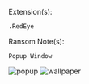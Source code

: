 Extension(s): 
```
.RedEye
```
Ransom Note(s): 
```
Popup Window
```
![popup](https://github.com/user-attachments/assets/861c169d-4d65-402f-9575-327f265a3236)
![wallpaper](https://github.com/user-attachments/assets/18626de2-9920-4596-811b-a656a4f7d4c7)
